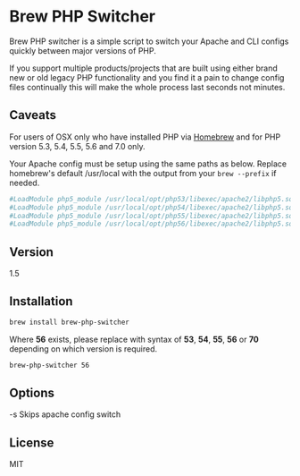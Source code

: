 Brew PHP Switcher
=========

Brew PHP switcher is a simple script to switch your Apache and CLI configs quickly between major versions of PHP.

If you support multiple products/projects that are built using either brand new or old legacy PHP functionality and you find it a pain to change config files continually this will make the whole process last seconds not minutes.

Caveats
-------

For users of OSX only who have installed PHP via [Homebrew] and for PHP version 5.3, 5.4, 5.5, 5.6 and 7.0 only.

Your Apache config must be setup using the same paths as below. Replace homebrew's default /usr/local with the output from your `brew --prefix` if needed.
```sh
#LoadModule php5_module /usr/local/opt/php53/libexec/apache2/libphp5.so
#LoadModule php5_module /usr/local/opt/php54/libexec/apache2/libphp5.so
#LoadModule php5_module /usr/local/opt/php55/libexec/apache2/libphp5.so
#LoadModule php5_module /usr/local/opt/php56/libexec/apache2/libphp5.so
```

Version
----

1.5

Installation
--------------
```sh
brew install brew-php-switcher
```

Where **56** exists, please replace with syntax of **53**, **54**, **55**, **56** or **70** depending on which version is required.
```sh
brew-php-switcher 56
```

Options
--------------

-s Skips apache config switch

License
----

MIT

[Homebrew]: http://brew.sh/
[@p_cook]: http://twitter.com/p_cook
